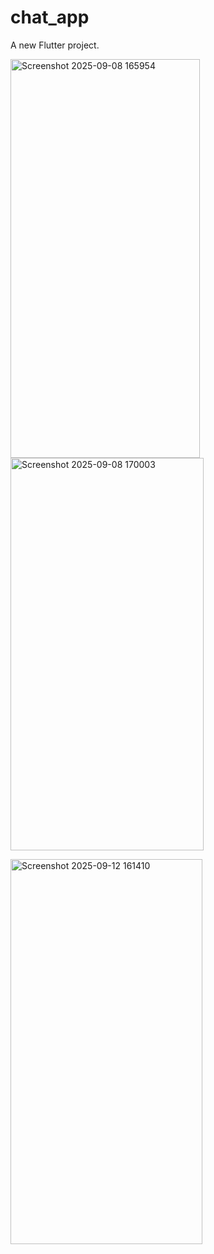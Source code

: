 # chat_app

A new Flutter project.


 <img width="303" height="638" alt="Screenshot 2025-09-08 165954" src="https://github.com/user-attachments/assets/9c41f708-8051-437e-ab75-88d472d2e107" /><img width="309" height="628" alt="Screenshot 2025-09-08 170003" src="https://github.com/user-attachments/assets/a08e76a8-51f8-4704-9ecc-d1d688be7d75" />

<img width="307" height="616" alt="Screenshot 2025-09-12 161410" src="https://github.com/user-attachments/assets/bcca7183-cc7e-4f2f-b2ec-f67c2bf2c8ef" />



